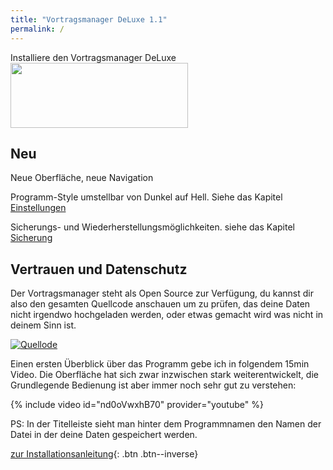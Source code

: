 ```yaml
---
title: "Vortragsmanager DeLuxe 1.1"
permalink: /
---
```


Installiere den Vortragsmanager DeLuxe
<a href="//www.microsoft.com/store/apps/9P4DT3VQLP3H?cid=storebadge&ocid=badge">
<img src="https://developer.microsoft.com/store/badges/images/German_get-it-from-MS.png" style="width: 284px; height: 104px;"/>
</a>


## Neu
Neue Oberfläche, neue Navigation

Programm-Style umstellbar von Dunkel auf Hell. Siehe das Kapitel [Einstellungen](Einstellungen.md)

Sicherungs- und Wiederherstellungsmöglichkeiten. siehe das Kapitel [Sicherung](HistorieSicherung.md)

## Vertrauen und Datenschutz
Der Vortragsmanager steht als Open Source zur Verfügung, du kannst dir also den gesamten Quellcode anschauen um zu prüfen, das deine Daten nicht irgendwo hochgeladen werden, oder etwas gemacht wird was nicht in deinem Sinn ist.

[![Quellode](https://img.shields.io/badge/Quellcode-GitHub-darkgreen?style=for-the-badge)](https://github.com/thomasramm/Vortragsmanager/)

Einen ersten Überblick über das Programm gebe ich in folgendem 15min Video.
Die Oberfläche hat sich zwar inzwischen stark weiterentwickelt, die Grundlegende Bedienung ist aber immer noch sehr gut zu verstehen: 

{% include video id="nd0oVwxhB70" provider="youtube" %}

PS: In der Titelleiste sieht man hinter dem Programmnamen den Namen der Datei in der deine Daten gespeichert werden.

[zur Installationsanleitung](Installation.md){: .btn .btn--inverse}